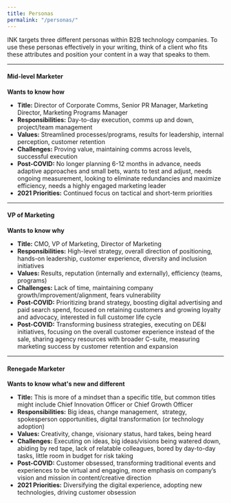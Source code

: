 ```yaml
---
title: Personas
permalink: "/personas/"
---
```


INK targets three different personas within B2B technology companies. To use these personas effectively in your writing, think of a client who fits these attributes and position your content in a way that speaks to them. 

---

#### **Mid-level Marketer**

**Wants to know how**

* **Title:** Director of Corporate Comms, Senior PR Manager, Marketing Director, Marketing Programs Manager
* **Responsibilities:** Day-to-day execution, comms up and down, project/team management
* **Values:** Streamlined processes/programs, results for leadership, internal perception, customer retention
* **Challenges:** Proving value, maintaining comms across levels, successful execution
* **Post-COVID:** No longer planning 6-12 months in advance, needs adaptive approaches and small bets, wants to test and adjust, needs ongoing measurement, looking to eliminate redundancies and maximize efficiency, needs a highly engaged marketing leader
* **2021 Priorities:** Continued focus on tactical and short-term priorities

---

#### **VP of Marketing**

**Wants to know why**

* **Title:** CMO, VP of Marketing, Director of Marketing
* **Responsibilities:** High-level strategy, overall direction of positioning, hands-on leadership, customer experience, diversity and inclusion initiatives
* **Values:** Results, reputation (internally and externally), efficiency (teams, programs)
* **Challenges:** Lack of time, maintaining company growth/improvement/alignment, fears vulnerability
* **Post-COVID:** Prioritizing brand strategy, boosting digital advertising and paid search spend, focused on retaining customers and growing loyalty and advocacy, interested in full customer life cycle
* **Post-COVID:** Transforming business strategies, executing on DE&I initiatives, focusing on the overall customer experience instead of the sale, sharing agency resources with broader C-suite, measuring marketing success by customer retention and expansion


---

#### **Renegade Marketer**

**Wants to know what's new and different**

* **Title:** This is more of a mindset than a specific title, but common titles might include Chief Innovation Officer or Chief Growth Officer
* **Responsibilities:** Big ideas, change management,  strategy, spokesperson opportunities, digital transformation (or technology adoption)
* **Values:** Creativity, change, visionary status, hard takes, being heard
* **Challenges:** Executing on ideas, big ideas/visions being watered down, abiding by red tape, lack of relatable colleagues, bored by day-to-day tasks, little room in budget for risk taking
* **Post-COVID:** Customer obsessed, transforming traditional events and experiences to be virtual and engaging, more emphasis on company’s vision and mission in content/creative direction
* **2021 Priorities:** Diversifying the digital experience, adopting new technologies, driving customer obsession